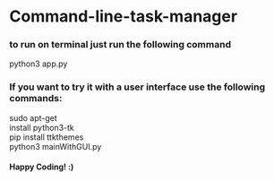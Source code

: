 # Command-line-task-manager



### to run on terminal just run the following command
python3 app.py


### If you want to try it with a user interface use the following commands:  
sudo apt-get <br>
install python3-tk <br>
pip install ttkthemes <br>
python3 mainWithGUI.py

#### Happy Coding! :)

